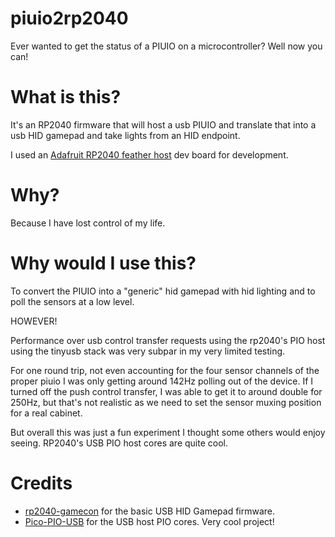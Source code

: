 # piuio2rp2040

Ever wanted to get the status of a PIUIO on a microcontroller? Well now you can!

# What is this?

It's an RP2040 firmware that will host a usb PIUIO and translate that into a usb HID gamepad and take lights from an HID endpoint.

I used an [Adafruit RP2040 feather host](https://www.adafruit.com/product/5723) dev board for development.

# Why?

Because I have lost control of my life.

# Why would I use this?

To convert the PIUIO into a "generic" hid gamepad with hid lighting and to poll the sensors at a low level.

HOWEVER!

Performance over usb control transfer requests using the rp2040's PIO host using the tinyusb stack was very subpar in my very limited testing. 

For one round trip, not even accounting for the four sensor channels of the proper piuio I was only getting around 142Hz polling out of the device. If I turned off the push control transfer, I was able to get it to around double for 250Hz, but that's not realistic as we need to set the sensor muxing position for a real cabinet.

But overall this was just a fun experiment I thought some others would enjoy seeing. RP2040's USB PIO host cores are quite cool.

# Credits

- [rp2040-gamecon](https://github.com/Drewol/rp2040-gamecon/) for the basic USB HID Gamepad firmware.
- [Pico-PIO-USB](https://github.com/sekigon-gonnoc/Pico-PIO-USB) for the USB host PIO cores. Very cool project!